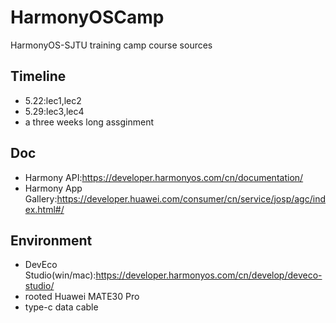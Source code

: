 # HarmonyOSCamp
HarmonyOS-SJTU training camp course sources

## Timeline
* 5.22:lec1,lec2
* 5.29:lec3,lec4
* a three weeks long assginment

## Doc
* Harmony API:https://developer.harmonyos.com/cn/documentation/
* Harmony App Gallery:https://developer.huawei.com/consumer/cn/service/josp/agc/index.html#/

## Environment
* DevEco Studio(win/mac):https://developer.harmonyos.com/cn/develop/deveco-studio/
* rooted Huawei MATE30 Pro
* type-c data cable
